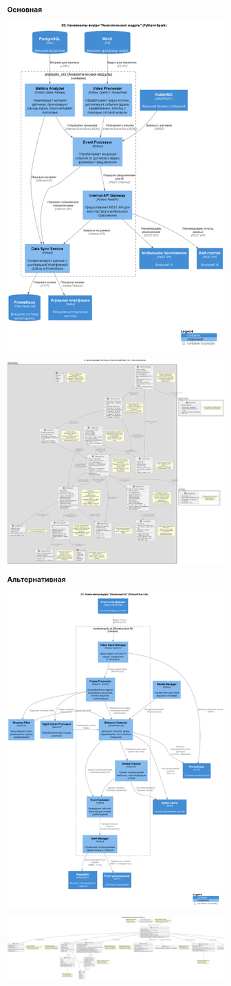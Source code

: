 ### **Основная** 

![Основная диаграмма С3](./main_с3/Архитектура_АгроТех_Системы_v4_c3.png)

![Основная диаграмма С4](./main_с4/Архитектура_АгроТех_Системы_v4_c4_classes.png)

### **Альтернативная**

![Альтернативная диаграмма С3](./alt_с3/Архитектура_АгроТех_Системы_v4_c3_локальный_ai.png)

![Альтернативная диаграмма С4](./alt_с4/Архитектура_АгроТех_Системы_v4_c4_behavior_detector.png)
